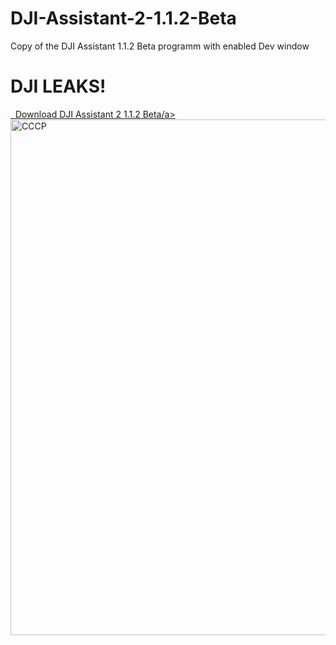 # DJI-Assistant-2-1.1.2-Beta
Copy of the DJI Assistant 1.1.2 Beta programm with enabled Dev window
<html>
<h1>DJI LEAKS!</h1>
<a class="ext-link" href="https://dl.uploadgram.me/6252c1dfa4653g?raw"><span class="icon">&nbsp;</span> Download DJI Assistant 2 1.1.2 Beta/a>
<img src="https://upload.wikimedia.org/wikipedia/commons/d/d9/Coat_of_arms_of_the_Soviet_Union_%281956%E2%80%931991%29.svg" alt="СССР" width="800" height="825">
